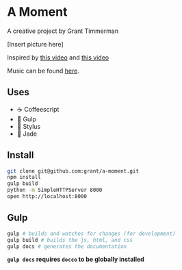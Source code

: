 # A Moment

A creative project by Grant Timmerman

[Insert picture here]

Inspired by [this video](https://www.youtube.com/watch?v=FNxiFOUKpZ4) and [this video](https://www.youtube.com/watch?v=XdaKTnqotbE)

Music can be found [here](http://www.wikiloops.com/backingtrack-jam-11615.php).

## Uses
- :coffee: Coffeescript
- :tropical_fish: Gulp
- :lipstick: Stylus
- :gem: Jade

## Install

```sh
git clone git@github.com:grant/a-moment.git
npm install
gulp build
python -m SimpleHTTPServer 8000
open http://localhost:8000
```

## Gulp

```sh
gulp # builds and watches for changes (for development)
gulp build # builds the js, html, and css
gulp docs # generates the documentation
```

**`gulp docs` requires `docco` to be globally installed**